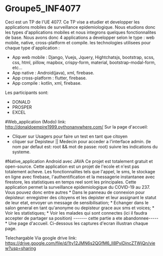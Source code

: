 # Groupe5_INF4077
Ceci est un TP de l'UE 4077. Ce TP vise a etudier et developper les applications mobiles de surveillance epidemiologique.
Nous etudions donc les types d'applications mobiles et nous integrons quelques fonctionnalites de base.
Nous avons donc 4 applications a developper selon le type : web mobile, native, cross-platform et compile. les technologies utilisees pour chaque type d'application :
  - App web mobile : Django, Vuejs, Jquery, Hightchatsjs, bootstrap, scss, css, html, pillow, mapbox, crispy-form, material, bootstrap-modal-form, etc...
  - App native : Android(java), xml, firebase.
  - App cross-platform : flutter, firebase.
  - App compile : kotlin, xml, firebase.
 
 Les participants sont:
  - DONALD
  - PROSPER
  - EXCEL
  
#Web_application (Modo)
link: http://donaldoempire1999.pythonanywhere.com/
Sur la page d'accueil:
  - Cliquer sur Usagers pour faire un test en tant que citoyen
  - cliquer sur Depisteur || Medecin pour acceder a l'interface admin. 
  (le nom par defaut est: root && mot de passe: root)
 suivre les indications du systeme.
 
 #Native_application Android avec JAVA
 Ce projet est totalement gratuit et open-source.
 Cette application est un projet de l'ecole et n'est pas totalement acheve.
 Les fonctionnalites tels que l'appel, le sms, le stockage en ligne avec firebase, l'authentification et la messagerie instantanee avec firestore, les statistiques en temps reel sont les principales. Cette application permet la surveillance epidemiologique du COVID-19 au 237.
 Vous pouvez donc entre autres 
    * Dans le panneau de connexion pour depisteur: enregistrer des citoyens et les depister et leur assignant le statut de leur etat, envoyer un message de sensibilisation;
    * Echanger dans le salon general en tant qu'anonyme ou depisteur grace aux sms et voices;
    * Voir les statistiques;
    * Voir les malades qui sont connectes (ici il faudra accepter de partager sa position) ------- cette partie a ete abandonnee-----
    * Une page d'accueil.
Ci-dessous les captures d'ecran illustran chaque page.



 Telechargable Via google drive
 link: https://drive.google.com/file/d/1ty12JMN6s2QGfM6_Il8PyiDincZTWjQn/view?usp=sharing
 
